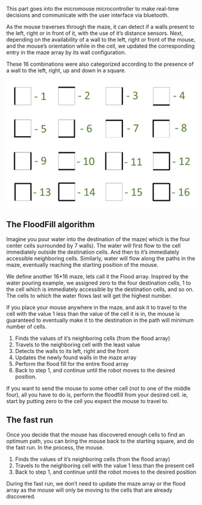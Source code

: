 This part goes into the micromouse microcontroller to make real-time
 decisions and communicate with the user interface via bluetooth.

As the mouse traverses through the maze, it can detect if a walls present to the left, right or in front of it, with the use of it’s distance sensors. Next, depending on the availability of a wall to the left, right or front of the mouse, and the mouse’s orientation while in the cell, we updated the corresponding entry in the maze array by its wall configuration.

These 16 combinations were also categorized according to the presence of a wall to the left, right, up and down in a square.

![The numbers given to different wall configurations](../../docs/report/pics/wallIndicator.jpeg)

## The FloodFill algorithm
 
 Imagine you pour water into the destination of the maze( which is the four center cells surrounded by 7 walls). The water will first flow to the cell immediately outside the destination cells. And then to it’s immediately accessible neighboring cells. Similarly, water will flow along the paths in the maze, eventually reaching the starting position of the mouse.

We define another 16*16 maze, lets call it the Flood array. Inspired by the water pouring example, we assigned zero to the four destination cells, 1 to the cell which is immediately accessible by the destination cells, and so on. The cells to which the water flows last will get the highest number.


If you place your mouse anywhere in the maze, and ask it to travel to the cell with the value 1 less than the value of the cell it is in, the mouse is guaranteed to eventually make it to the destination in the path will minimum number of cells.

1. Finds the values of it’s neighboring cells (from the flood array)
2. Travels to the neighboring cell with the least value
3. Detects the walls to its left, right and the front
4. Updates the newly found walls in the maze array
5. Perform the flood fill for the entire flood array
6. Back to step 1, and continue until the robot moves to the desired position.

If you want to send the mouse to some other cell (not to one of the middle four), all you have to do is, perform the floodfill from your desired cell. ie, start by putting zero to the cell you expect the mouse to travel to.

## The fast run

Once you decide that the mouse has discovered enough cells to find an optimum path, you can bring the mouse back to the starting square, and do the fast run. In the process, the mouse.

1. Finds the values of it’s neighboring cells (from the flood array)
2. Travels to the neighboring cell with the value 1 less than the present cell
3. Back to step 1, and continue until the robot moves to the desired position

During the fast run, we don’t need to update the maze array or the flood array as the mouse will only be moving to the cells that are already discovered.